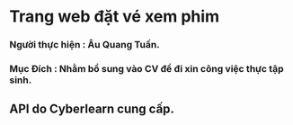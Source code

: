 # Trang web đặt vé xem phim

### Người thực hiện : Âu Quang Tuấn.

### Mục Đích : Nhằm bổ sung vào CV để đi xin công việc thực tập sinh.

 
## API do Cyberlearn cung cấp.
